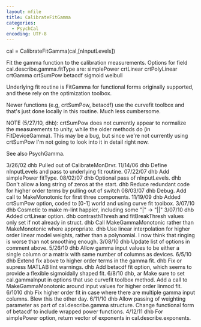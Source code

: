 ```yaml
---
layout: mfile
title: CalibrateFitGamma
categories:
  - PsychCal
encoding: UTF-8
---
```


cal = CalibrateFitGamma(cal,[nInputLevels])

Fit the gamma function to the calibration measurements.  Options for field
cal.describe.gamma.fitType are:
   simplePower
   crtLinear
   crtPolyLinear
   crtGamma
   crtSumPow
   betacdf
   sigmoid
   weibull

Underlying fit routine is FitGamma for functional forms originally supported,
and these rely on the optimization toolbox.

Newer functions (e.g, crtSumPow, betacdf) use the curvefit toolbox and that's just
done locally in this routine.  Much less cumbersome.

NOTE (5/27/10, dhb): crtSumPow does not currently appear to normalize the
measurements to unity, while the older methods do (in FitDeviceGamma).
This may be a bug, but since we're not currently using crtSumPow I'm not
going to look into it in detail right now.

See also PsychGamma.

3/26/02  dhb  Pulled out of CalibrateMonDrvr.
11/14/06 dhb  Define nInputLevels and pass to underlying fit routine.
07/22/07 dhb  Add simplePower fitType.
08/02/07 dhb  Optional pass of nInputLevels.
         dhb  Don't allow a long string of zeros at the start.
         dhb  Reduce redundant code for higher order terms by pulling out of switch
08/03/07 dhb  Debug.  Add call to MakeMonotonic for first three components.
11/19/09 dhb  Added crtSumPow option, coded to [0-1] world and using curve fit toolbox.
3/07/10  dhb  Cosmetic to make m-lint happier, including some "|" -\> "||"
3/07/10  dhb  Added crtLinear option.
         dhb  contrasthThresh and fitBreakThresh values only set if not already in struct.
         dhb  Call MakeGammaMonotonic rather than MakeMonotonic where appropriate.
         dhb  Use linear interpolation for higher order linear model weights, rather than
              a polynomial.  I now think that ringing is worse than not smoothing enough.
3/08/10  dhb  Update list of options in comment above.
5/26/10  dhb  Allow gamma input values to be either a single column or a matrix with same number of columns as devices.
6/5/10   dhb  Extend fix above to higher order terms in the gamma fit.
         dhb  Fix or supress MATLAB lint warnings.
         dhb  Add betacdf fit option, which seems to provide a flexible sigmoidally shaped fit.
6/8/10   dhb, ar Make sure to set cal.gammaInput in options that use curvefit toolbox method.
              Add a call to MakeGammaMonotonic around input values for higher order linmod fit.
6/1010   dhb  Fix higher order fit in case where there are multiple gamma input columns.  Blew this the other day.
6/11/10  dhb  Allow passing of weighting parameter as part of cal.describe.gamma structure.  Change functional form of betacdf
              to include wrapped power functions.
4/12/11  dhb  For simplePower option, return vector of exponents in cal.describe.exponents.